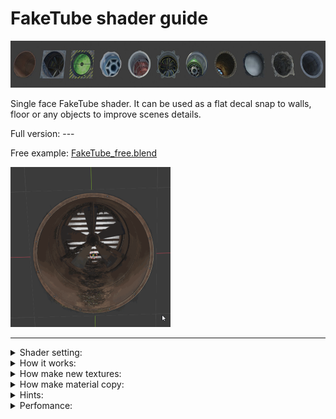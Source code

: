 # FakeTube shader guide

<img src="imgs/ft_row.jpg" alt="result" width="640" height="75">

Single face FakeTube shader. It can be used as a flat decal snap to walls, floor or any objects to improve scenes details.

Full version: ---

Free example: [FakeTube_free.blend](FakeTube_free.blend) 

<img src="imgs/ft_0_Preview.gif" alt="result" width="256" height="256">

---


<details><summary>Shader setting:</summary>
  
<img src="imgs/ShaderEditorScreen.png" alt="result">

</details>


<details><summary>How it works:</summary>

<video src="https://github.com/day9a/Blender/assets/69633736/e3bc3dc9-e9fb-4b5c-b8b7-97f5b19822be" width="256" height="256">

</details>


<details><summary>How make new textures:</summary>

text

</details>


<details><summary>How make material copy:</summary>

<img src="imgs/ShaderEditorNewMat.png" alt="result">

</details>


<details><summary>Hints:</summary>

text

</details>

<details><summary>Perfomance:</summary>

text

</details>
